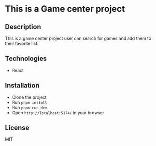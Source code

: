 # This is a Game center project

## Description
This is a game center project user can search for games and add them to their favorite list.

## Technologies
- React

## Installation
- Clone the project
- Run `pnpm install`
- Run `pnpm run dev`
- Open `http://localhost:5174/` in your browser

## License
MIT
```
